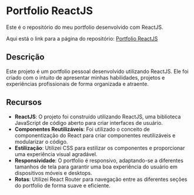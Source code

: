 # Portfolio ReactJS

Este é o repositório do meu portfolio desenvolvido com ReactJS.

Aqui está o link para a página do repositório: [Portfolio ReactJS]([https://github.com/gabrielteza/port-teza])

## Descrição

Este projeto é um portfolio pessoal desenvolvido utilizando ReactJS. Ele foi criado com o intuito de apresentar minhas habilidades, projetos e experiências profissionais de forma organizada e atraente.

## Recursos

- **ReactJS**: O projeto foi construído utilizando ReactJS, uma biblioteca JavaScript de código aberto para criar interfaces de usuário.
- **Componentes Reutilizáveis**: Foi utilizado o conceito de componentização do React para criar componentes reutilizáveis e modularizar o código.
- **Estilização**: Utilizei CSS para estilizar os componentes e proporcionar uma experiência visual agradável.
- **Responsividade**: O portfolio é responsivo, adaptando-se a diferentes tamanhos de tela para garantir uma boa experiência do usuário em dispositivos móveis e desktops.
- **Rotas**: Utilizei React Router para navegação entre as diferentes seções do portfolio de forma suave e eficiente.

